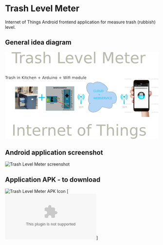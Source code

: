 Trash Level Meter
=================

Internet of Things Android frontend application for measure trash (rubbish) level.


General idea diagram
---------------------
![Trash Level Meter diagram](https://github.com/bieli/TrashLevelMeterInternetOfThingsAndroidApp/raw/master/distribution/diagram.png)



Android application screenshot
-----------
![Trash Level Meter screenshot](https://raw.github.com/bieli/TrashLevelMeterInternetOfThingsAndroidApp/master/distribution/TrashLevelMeter.sreenshot.1.png)


Application APK - to download
-----------
![Trash Level Meter APK Icon](https://raw.github.com/bieli/TrashLevelMeterInternetOfThingsAndroidApp/master/trashlevelmeter/src/main/res/mipmap-xhdpi/ic_launcher.png)
[![Install by click - trashlevelmeter.apk](https://github.com/bieli/TrashLevelMeterInternetOfThingsAndroidApp/raw/master/distribution/trashlevelmeter-release-unsigned.apk)]


